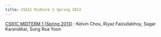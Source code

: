 ```yaml
---
title: CS61C Midterm 1 Spring 2013
---
```


[CS61C MIDTERM 1 (Spring 2013)](/static/pdf/61cMT1sp13.pdf)
: Kelvin Chou, Riyaz Faizullabhoy, Sagar Karandikar, Sung Roa Yoon

